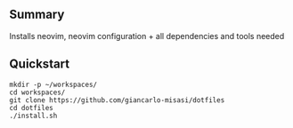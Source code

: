 ## Summary
Installs neovim, neovim configuration + all dependencies and tools needed

## Quickstart

```shell
mkdir -p ~/workspaces/
cd workspaces/
git clone https://github.com/giancarlo-misasi/dotfiles
cd dotfiles
./install.sh
```